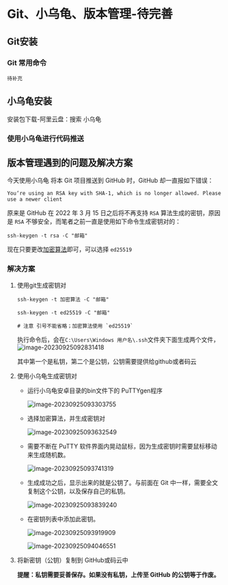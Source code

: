 # Git、小乌龟、版本管理-待完善

## Git安装

### Git 常用命令

```
待补充
```

## 小乌龟安装

安装包下载-阿里云盘：搜索 小乌龟

### 使用小乌龟进行代码推送



## 版本管理遇到的问题及解决方案

今天使用小乌龟 将本 Git 项目推送到 GitHub 时，GitHub 却一直报如下错误：

`You‘re using an RSA key with SHA-1, which is no longer allowed. Please use a newer client`

原来是 GitHub 在 2022 年 3 月 15 日之后将不再支持 `RSA` 算法生成的密钥，原因是 `RSA` 不够安全，而笔者之前一直是使用如下命令生成密钥对的：

`ssh-keygen -t rsa -C "邮箱"`

现在只要更改[加密算法](https://so.csdn.net/so/search?q=加密算法&spm=1001.2101.3001.7020)即可，可以选择 `ed25519`

### 解决方案

1. 使用git生成密钥对

   `ssh-keygen -t 加密算法 -C "邮箱"`

   

   ```
   ssh-keygen -t ed25519 -C "邮箱"
   
   # 注意 引号不能省略；加密算法使用 `ed25519`
   ```

   

   执行命令后，会在`C:\Users\Windows 用户名\.ssh`文件夹下面生成两个文件，![image-20230925092831418](http://biji.51automate.cn/blogs/imgimage-20230925092831418.png)

   其中第一个是私钥，第二个是公钥，公钥需要提供给github或者码云

2. 使用小乌龟生成密钥对

   - 运行小乌龟安卓目录的bin文件下的 PuTTYgen程序

     ![image-20230925093303755](http://biji.51automate.cn/blogs/imgimage-20230925093303755.png)

   - 选择加密算法，并生成密钥对

     ![image-20230925093632549](http://biji.51automate.cn/blogs/imgimage-20230925093632549.png)

   - 需要不断在 PuTTY 软件界面内晃动鼠标，因为生成密钥时需要鼠标移动来生成随机数。

     ![image-20230925093741319](http://biji.51automate.cn/blogs/imgimage-20230925093741319.png)

   - 生成成功之后，显示出来的就是公钥了。与前面在 Git 中一样，需要全文复制这个公钥，以及保存自己的私钥。

     ![image-20230925093839240](http://biji.51automate.cn/blogs/imgimage-20230925093839240.png)

   - 在密钥列表中添加此密钥。

     ![image-20230925093919909](http://biji.51automate.cn/blogs/imgimage-20230925093919909.png)

     ![image-20230925094046551](http://biji.51automate.cn/blogs/imgimage-20230925094046551.png)

3. 将新密钥（公钥）复制到 GitHub或码云中

   **提醒：私钥需要妥善保存。如果没有私钥，上传至 GitHub 的公钥等于作废。**



